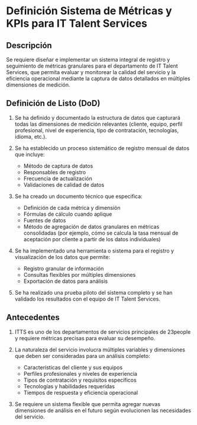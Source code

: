 # Definición Sistema de Métricas y KPIs para IT Talent Services

## Descripción

Se requiere diseñar e implementar un sistema integral de registro y seguimiento de métricas granulares para el departamento de IT Talent Services, que permita evaluar y monitorear la calidad del servicio y la eficiencia operacional mediante la captura de datos detallados en múltiples dimensiones de medición.

## Definición de Listo (DoD)

1. Se ha definido y documentado la estructura de datos que capturará todas las dimensiones de medición relevantes (cliente, equipo, perfil profesional, nivel de experiencia, tipo de contratación, tecnologías, idioma, etc.).

2. Se ha establecido un proceso sistemático de registro mensual de datos que incluye:
   - Método de captura de datos
   - Responsables de registro
   - Frecuencia de actualización
   - Validaciones de calidad de datos

3. Se ha creado un documento técnico que especifica:
   - Definición de cada métrica y dimensión
   - Fórmulas de cálculo cuando aplique
   - Fuentes de datos
   - Método de agregación de datos granulares en métricas consolidadas (por ejemplo, cómo se calcula la tasa mensual de aceptación por cliente a partir de los datos individuales)

4. Se ha implementado una herramienta o sistema para el registro y visualización de los datos que permite:
   - Registro granular de información
   - Consultas flexibles por múltiples dimensiones
   - Exportación de datos para análisis

5. Se ha realizado una prueba piloto del sistema completo y se han validado los resultados con el equipo de IT Talent Services.

## Antecedentes

1. ITTS es uno de los departamentos de servicios principales de 23people y requiere métricas precisas para evaluar su desempeño.

2. La naturaleza del servicio involucra múltiples variables y dimensiones que deben ser consideradas para un análisis completo:
   - Características del cliente y sus equipos
   - Perfiles profesionales y niveles de experiencia
   - Tipos de contratación y requisitos específicos
   - Tecnologías y habilidades requeridas
   - Tiempos de respuesta y eficiencia operacional

3. Se requiere un sistema flexible que permita agregar nuevas dimensiones de análisis en el futuro según evolucionen las necesidades del servicio.
